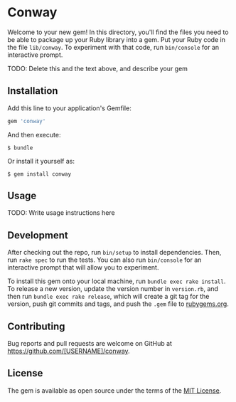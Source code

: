 # Conway

Welcome to your new gem! In this directory, you'll find the files you need to be able to package up your Ruby library into a gem. Put your Ruby code in the file `lib/conway`. To experiment with that code, run `bin/console` for an interactive prompt.

TODO: Delete this and the text above, and describe your gem

## Installation

Add this line to your application's Gemfile:

```ruby
gem 'conway'
```

And then execute:

    $ bundle

Or install it yourself as:

    $ gem install conway

## Usage

TODO: Write usage instructions here

## Development

After checking out the repo, run `bin/setup` to install dependencies. Then, run `rake spec` to run the tests. You can also run `bin/console` for an interactive prompt that will allow you to experiment.

To install this gem onto your local machine, run `bundle exec rake install`. To release a new version, update the version number in `version.rb`, and then run `bundle exec rake release`, which will create a git tag for the version, push git commits and tags, and push the `.gem` file to [rubygems.org](https://rubygems.org).

## Contributing

Bug reports and pull requests are welcome on GitHub at https://github.com/[USERNAME]/conway.


## License

The gem is available as open source under the terms of the [MIT License](http://opensource.org/licenses/MIT).


